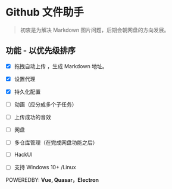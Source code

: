 # Github 文件助手

> 初衷是为解决 Markdown 图片问题，后期会朝网盘的方向发展。

## 功能 - 以优先级排序

- [x] 拖拽自动上传 ，生成 Markdown 地址。

- [x] 设置代理

- [x] 持久化配置

- [ ] 动画（应分成多个子任务）

- [ ] 上传成功的音效

- [ ] 网盘

- [ ] 多仓库管理（在完成网盘功能之后）

- [ ] HackUI

- [ ] 支持 Windows 10+ /Linux

POWEREDBY: **Vue, Quasar，Electron**

